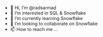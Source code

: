 - 👋 Hi, I’m @radsarmad
- 👀 I’m interested in SQL & Snowflake
- 🌱 I’m currently learning Snowflake
- 💞️ I’m looking to collaborate on Snowflake
- 📫 How to reach me ...

<!---
radsarmad/radsarmad is a ✨ special ✨ repository because its `README.md` (this file) appears on your GitHub profile.
You can click the Preview link to take a look at your changes.
--->

